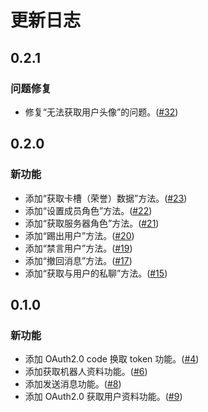 # 更新日志

## 0.2.1

### 问题修复

- 修复“无法获取用户头像”的问题。([#32](https://github.com/Starlight-Dev-Team/fanbook-api-sdk/pull/32))

## 0.2.0

### 新功能

- 添加“获取卡槽（荣誉）数据”方法。([#23](https://github.com/Starlight-Dev-Team/fanbook-api-sdk/pull/23))
- 添加“设置成员角色”方法。([#22](https://github.com/Starlight-Dev-Team/fanbook-api-sdk/pull/22))
- 添加“获取服务器角色”方法。([#21](https://github.com/Starlight-Dev-Team/fanbook-api-sdk/pull/21))
- 添加“踢出用户”方法。([#20](https://github.com/Starlight-Dev-Team/fanbook-api-sdk/pull/20))
- 添加“禁言用户”方法。([#19](https://github.com/Starlight-Dev-Team/fanbook-api-sdk/pull/19))
- 添加“撤回消息”方法。([#17](https://github.com/Starlight-Dev-Team/fanbook-api-sdk/pull/17))
- 添加“获取与用户的私聊”方法。([#15](https://github.com/Starlight-Dev-Team/fanbook-api-sdk/pull/15))

## 0.1.0

### 新功能

- 添加 OAuth2.0 code 换取 token 功能。([#4](https://github.com/Starlight-Dev-Team/fanbook-api-sdk/pull/4))
- 添加获取机器人资料功能。([#6](https://github.com/Starlight-Dev-Team/fanbook-api-sdk/pull/6))
- 添加发送消息功能。([#8](https://github.com/Starlight-Dev-Team/fanbook-api-sdk/pull/8))
- 添加 OAuth2.0 获取用户资料功能。([#9](https://github.com/Starlight-Dev-Team/fanbook-api-sdk/pull/9))